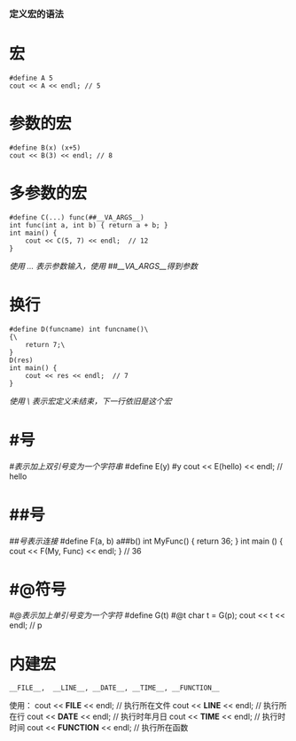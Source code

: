 ### 定义宏的语法

# 宏  
    #define A 5
    cout << A << endl; // 5

# 参数的宏
    #define B(x) (x+5)
    cout << B(3) << endl; // 8

# 多参数的宏
    #define C(...) func(##__VA_ARGS__)
    int func(int a, int b) { return a + b; }
    int main() {
        cout << C(5, 7) << endl;  // 12
    }
*使用 ... 表示参数输入，使用 ##__VA_ARGS__得到参数*

# 换行 
    #define D(funcname) int funcname()\
    {\
        return 7;\
    }
    D(res)
    int main() {
        cout << res << endl;  // 7
    }
*使用 \ 表示宏定义未结束，下一行依旧是这个宏*

# #号
*#表示加上双引号变为一个字符串*
    #define E(y) #y
    cout << E(hello) << endl; // hello

# ##号
*##号表示连接*
    #define F(a, b) a##b()
    int MyFunc() { return 36; }
    int main () { cout << F(My, Func) << endl; } // 36

# #@符号
*#@表示加上单引号变为一个字符*
    #define G(t) #@t
    char t = G(p);
    cout << t << endl; // p

# 内建宏
    __FILE__,  __LINE__, __DATE__, __TIME__, __FUNCTION__
使用：
    cout << __FILE__ << endl;      // 执行所在文件
    cout << __LINE__ << endl;      // 执行所在行
    cout << __DATE__ << endl;      // 执行时年月日
    cout << __TIME__ << endl;      // 执行时时间
    cout << __FUNCTION__ << endl;  // 执行所在函数